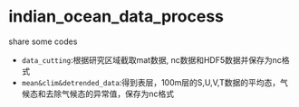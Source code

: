 # indian_ocean_data_process
share some codes
* `data_cutting`:根据研究区域截取mat数据, nc数据和HDF5数据并保存为nc格式
* `mean&clim&detrended_data`:得到表层，100m层的S,U,V,T数据的平均态，气候态和去除气候态的异常值，保存为nc格式
